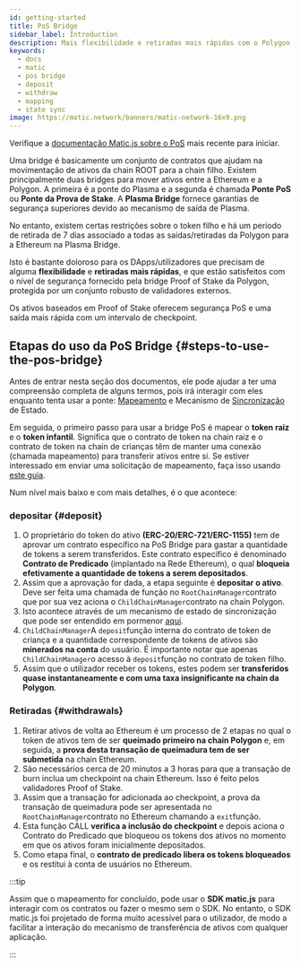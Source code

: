 ```yaml
---
id: getting-started
title: PoS Bridge
sidebar_label: Introduction
description: Mais flexibilidade e retiradas mais rápidas com o Polygon PoS.
keywords:
  - docs
  - matic
  - pos bridge
  - deposit
  - withdraw
  - mapping
  - state sync
image: https://matic.network/banners/matic-network-16x9.png
---
```


Verifique a [documentação Matic.js sobre o PoS](../matic-js/get-started.md) mais recente para iniciar.

Uma bridge é basicamente um conjunto de contratos que ajudam na movimentação de ativos da chain ROOT para a chain filho. Existem principalmente duas bridges para mover ativos entre a Ethereum e a Polygon. A primeira é a ponte do Plasma e a segunda é chamada **Ponte PoS** ou **Ponte da Prova de Stake**. A **Plasma Bridge** fornece garantias de segurança superiores devido ao mecanismo de saída de Plasma.

No entanto, existem certas restrições sobre o token filho e há um período de retirada de 7 dias associado a todas as saídas/retiradas da Polygon para a Ethereum na Plasma Bridge.

Isto é bastante doloroso para os DApps/utilizadores que precisam de alguma **flexibilidade** e **retiradas mais rápidas**, e que estão satisfeitos com o nível de segurança fornecido pela bridge Proof of Stake da Polygon, protegida por um conjunto robusto de validadores externos.

Os ativos baseados em Proof of Stake oferecem segurança PoS e uma saída mais rápida com um intervalo de checkpoint.

## Etapas do uso da PoS Bridge {#steps-to-use-the-pos-bridge}

Antes de entrar nesta seção dos documentos, ele pode ajudar a ter uma compreensão completa de alguns termos, pois irá interagir com eles enquanto tenta usar a ponte: [Mapeamento](https://docs.polygon.technology/docs/develop/ethereum-polygon/submit-mapping-request/) e Mecanismo de [Sincronização](https://docs.polygon.technology/docs/pos/state-sync/state-sync/) de Estado.

Em seguida, o primeiro passo para usar a bridge PoS é mapear o **token raiz** e o **token infantil**. Significa que o contrato de token na chain raiz e o contrato de token na chain de crianças têm de manter uma conexão (chamada mapeamento) para transferir ativos entre si. Se estiver interessado em enviar uma solicitação de mapeamento, faça isso usando [este guia](/docs/develop/ethereum-polygon/submit-mapping-request/).

Num nível mais baixo e com mais detalhes, é o que acontece:

### depositar {#deposit}

  1. O proprietário do token do ativo **(ERC-20/ERC-721/ERC-1155)** tem de aprovar um contrato específico na PoS Bridge para gastar a quantidade de tokens a serem transferidos. Este contrato específico é denominado **Contrato de Predicado** (implantado na Rede Ethereum), o qual **bloqueia efetivamente a quantidade de tokens a serem depositados**.
  2. Assim que a aprovação for dada, a etapa seguinte é **depositar o ativo**. Deve ser feita uma chamada de função no `RootChainManager`contrato que por sua vez aciona o `ChildChainManager`contrato na chain Polygon.
  3. Isto acontece através de um mecanismo de estado de sincronização que pode ser entendido em pormenor [aqui](/docs/pos/state-sync/state-sync/).
  4. `ChildChainManager`A `deposit`função interna do contrato de token de criança e a quantidade correspondente de tokens de ativos são **minerados na conta** do usuário. É importante notar que apenas `ChildChainManager`o acesso à `deposit`função no contrato de token filho.
  5. Assim que o utilizador receber os tokens, estes podem ser **transferidos quase instantaneamente e com uma taxa insignificante na chain da Polygon**.

### Retiradas {#withdrawals}

  1. Retirar ativos de volta ao Ethereum é um processo de 2 etapas no qual o token de ativos tem de ser **queimado primeiro na chain Polygon** e, em seguida, a **prova desta transação de queimadura tem de ser submetida** na chain Ethereum.
  2. São necessários cerca de 20 minutos a 3 horas para que a transação de burn inclua um checkpoint na chain Ethereum. Isso é feito pelos validadores Proof of Stake.
  3. Assim que a transação for adicionada ao checkpoint, a prova da transação de queimadura pode ser apresentada no `RootChainManager`contrato no Ethereum chamando a `exit`função.
  4. Esta função CALL **verifica a inclusão do checkpoint** e depois aciona o Contrato do Predicado que bloqueou os tokens dos ativos no momento em que os ativos foram inicialmente depositados.
  5. Como etapa final, o **contrato de predicado libera os tokens bloqueados** e os restitui à conta de usuários no Ethereum.

:::tip

Assim que o mapeamento for concluído, pode usar o **SDK matic.js** para interagir com os contratos ou fazer o mesmo sem o SDK. No entanto, o SDK matic.js foi projetado de forma muito acessível para o utilizador, de modo a facilitar a interação do mecanismo de transferência de ativos com qualquer aplicação.

:::